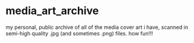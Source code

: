 # media_art_archive
my personal, public archive of all of the media cover art i have, scanned in semi-high quality .jpg (and sometimes .png) files. how fun!!!
